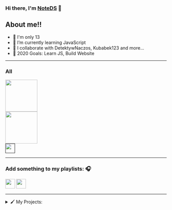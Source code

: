 ### Hi there, I'm [NoteDS][website] 👋

## About me!!

- 🔭 I'm only 13
- 🌱 I’m currently learning JavaScript
- 👯 I collaborate with DetektywNaczos, Kubabek123 and more...
- 🥅 2020 Goals: Learn JS, Build Website

---
### All

[<img src="http://tamiru.pl/NoteDS/assets/discordlogo.svg" width="100" />](https://discord.gg/838476005106515978)
<br />
[<img src="http://tamiru.pl/NoteDS/assets/youtube.png" width="100" />](https://www.youtube.com/channel/UCxlKbyCzPRveAvYRvs_bcYQ)
<br />
[<img src="" width="30" />]()

---

### Add something to my playlists: 🎧

[<img src="https://upload.wikimedia.org/wikipedia/commons/thumb/6/6a/Youtube_Music_icon.svg/240px-Youtube_Music_icon.svg.png" width="30" />](https://music.youtube.com/playlist?list=PLsi7NgyWLhZTjE3iL2DlulV_62KPsVoKP&jct=5Md2vu19PwSs_zn4feRxQ6fSg6NeyQ)
[<img src="https://upload.wikimedia.org/wikipedia/commons/thumb/1/19/Spotify_logo_without_text.svg/1200px-Spotify_logo_without_text.svg.png" width="30" />](https://spotify.com)

---
<details>
  <summary>🖌️ My Projects:</summary>
  
  #### Websites
  - Tamiru.pl
  - ErrorCraft.pl
  - Naczos.pl
  - Shortnly.xyz
  - gameon.gg
  
  #### Apps
  - N/A
  
  #### Games
  - N/A
  
  #### Projects
  - N/A
</details

---

[website]: https://discord.gg/838476005106515978
